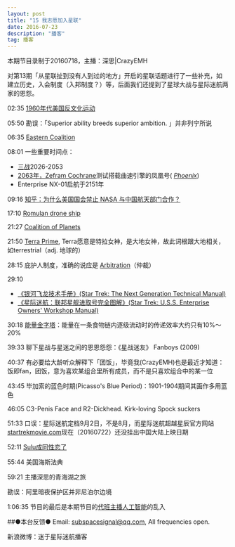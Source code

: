 ```yaml
---
layout: post
title: "15 我志愿加入星联"
date: 2016-07-23
description: "播客"
tag: 播客 
---   
```


本期节目录制于20160718，主播：深思\|CrazyEMH

对第13期「从星联扯到没有人到过的地方」开启的星联话题进行了一些补充，如建立历史，入会制度（入邦制度？）等，后面我们还提到了星球大战与星际迷航两家的恩怨。

02:35 [1960年代美国反文化运动](https://en.wikipedia.org/wiki/Counterculture_of_the_1960s)

05:50 勘误：「Superior ability breeds superior ambition. 」并非列宁所说

06:35 [Eastern Coalition](http://memory-alpha.wikia.com/wiki/Eastern_Coalition)

08:01 一些重要时间点：
* [三战](http://memory-alpha.wikia.com/wiki/World_War_III)2026-2053
* [2063年，Zefram Cochrane](http://memory-alpha.wikia.com/wiki/Zefram_Cochrane)测试搭载曲速引擎的凤凰号( [_Phoenix_](http://memory-alpha.wikia.com/wiki/Phoenix))
* Enterprise NX-01启航于2151年

09:16 [知乎：为什么美国国会禁止 NASA 与中国航天部门合作？](https://www.zhihu.com/question/39428833)

17:10 [Romulan drone ship](http://memory-alpha.wikia.com/wiki/Romulan_drone_ship)

21:27 [Coalition of Planets](http://memory-alpha.wikia.com/wiki/Coalition_of_Planets)

21:50 [Terra Prime](http://memory-alpha.wikia.com/wiki/Terra_Prime), Terra愿意是特拉女神，是大地女神，故此词根跟大地相关，如terrestrial（adj. 地球的）

28:15 庇护人制度，准确的说应是 [Arbitration](http://memory-alpha.wikia.com/wiki/Arbitration)（仲裁）

29:10 
* [《银河飞龙技术手册》(Star Trek: The Next Generation Technical Manual)](https://www.amazon.com/Star-Trek-Next-Generation-Technical/dp/0671704273)
* [《星际迷航：联邦星舰进取号完全图解》(Star Trek: U.S.S. Enterprise Owners&#39; Workshop Manual)](https://www.amazon.com/Star-Trek-U-S-S-Enterprise-Haynes/dp/1451621299)

30:18 [能量金字塔](http://baike.baidu.com/view/824192.htm)：能量在一条食物链内逐级流动时的传递效率大约只有10%～20%

39:33 聊下星战与星迷之间的恩恩怨怨：《星战迷友》 Fanboys (2009)

40:37 有必要给大龄听众解释下「团饭」，毕竟我(CrazyEMH)也是最近才知道：饭即fan，团饭，意为喜欢某组合里所有成员，而不是只喜欢组合中的某一位

43:45 毕加索的蓝色时期(Picasso&#39;s Blue Period)：1901-1904期间其画作多用蓝色

46:05 C3-Penis Face and R2-Dickhead. Kirk-loving Spock suckers

51:33 口误：星际迷航定档9月2日，不是8月，而星际迷航超越星辰官方网站[startrekmovie.com](http://www.startrekmovie.com/_apps/releasedates/release-dates.html)现在（20160722）还没挂出中国大陆上映日期

52:11 [Sulu成同性恋了](http://www.hollywoodreporter.com/news/george-takei-reacts-gay-sulu-909154)

55:44 美国海斯法典

59:21 主播深思的青海湖之旅

勘误：阿里暗夜保护区并非尼泊尔边境

1:06:35 节目的最后是本期节目的[代班主播人工智能](http://www.oddcast.com/home/demos/tts/tts_example.php?sitepal)的乱入

##●本台反馈●
Email: [subspacesignal@qq.com](mailto:subspacesignal@qq.com), All frequencies open.

新浪微博：迷于星际迷航播客